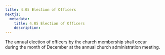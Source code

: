 ```yaml
---
title: 4.05 Election of Officers
nextjs:
  metadata:
    title: 4.05 Election of Officers
    description: 
---
```


The annual election of officers by the church membership shall occur during the month of December at the annual church administration meeting.